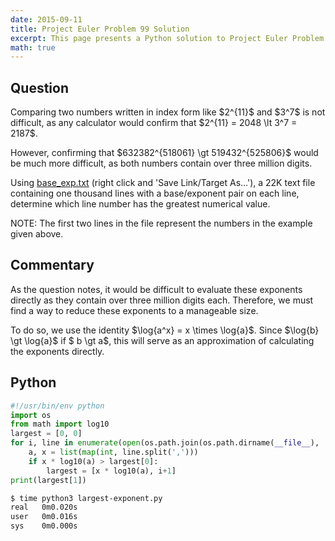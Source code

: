 ```yaml
---
date: 2015-09-11
title: Project Euler Problem 99 Solution
excerpt: This page presents a Python solution to Project Euler Problem 99.
math: true
---
```



## Question

<p>
Comparing two numbers written in index form like $2^{11}$ and $3^7$ is not difficult, as any calculator would confirm that $2^{11} = 2048 \lt 3^7 = 2187$.
</p>

<p>
However, confirming that $632382^{518061} \gt 519432^{525806}$ would be much more difficult, as both numbers contain over three million digits.
</p>

<p>
Using <a href="http://projecteuler.net/project/base_exp.txt">base_exp.txt</a> (right click and 'Save Link/Target As...'), a 22K text file containing one thousand lines with a base/exponent pair on each line, determine which line number has the greatest numerical value.
</p>

<p>
NOTE: The first two lines in the file represent the numbers in the example given above.
</p>




## Commentary

<p>
As the question notes, it would be difficult to evaluate these exponents directly as they contain
over three million digits each. Therefore, we must find a way to reduce these exponents to a
manageable size.
</p>

<p>
To do so, we use the identity $\log{a^x} = x \times \log{a}$. Since $\log{b} \gt \log{a}$ if $ b \gt a$,
this will serve as an approximation of calculating the exponents directly.
</p>





## Python

```python
#!/usr/bin/env python
import os
from math import log10
largest = [0, 0]
for i, line in enumerate(open(os.path.join(os.path.dirname(__file__), 'base_exp.txt'))):
    a, x = list(map(int, line.split(',')))
    if x * log10(a) > largest[0]:
        largest = [x * log10(a), i+1]
print(largest[1])
```


```bash
$ time python3 largest-exponent.py
real   0m0.020s
user   0m0.016s
sys    0m0.000s
```


